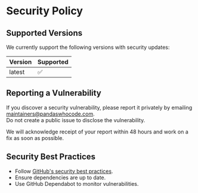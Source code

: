 # Security Policy

## Supported Versions
We currently support the following versions with security updates:

| Version | Supported          |
|---------|------------------|
| latest   | :white_check_mark: |

## Reporting a Vulnerability
If you discover a security vulnerability, please report it privately by emailing [maintainers@pandaswhocode.com](mailto:maintainers@pandaswhocode.com).  
Do not create a public issue to disclose the vulnerability.

We will acknowledge receipt of your report within 48 hours and work on a fix as soon as possible.

## Security Best Practices
- Follow [GitHub's security best practices](https://docs.github.com/en/code-security).
- Ensure dependencies are up to date.
- Use GitHub Dependabot to monitor vulnerabilities.
